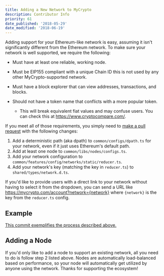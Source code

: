 ```yaml
---
title: Adding a New Network to MyCrypto
description: Contributor Info
priority: 61
date_published: '2018-05-29'
date_modified: '2018-06-19'
---
```


Adding support for your Ethereum-like network is easy, assuming it isn't significantly different from the Ethereum network. To make sure your network is well supported, we require the following:

* Must have at least one reliable, working node.

* Must be EIP155 compliant with a unique Chain ID this is not used by any other MyCrypto-supported network.

* Must have a block explorer that can view addresses, transactions, and blocks.

* Should not have a token name that conflicts with a more popular token.
  * This will break equivalent fiat values and may confuse users. You can check this at <https://www.cryptocompare.com/>.
  
If you meet all of those requirements, you simply need to [make a pull request](https://github.com/MyCryptoHQ/MyCrypto) with the following changes:

1. Add a deterministic path (aka dpath) to `common/configs/dpath.ts` for your network, even if it just uses Ethereum's default path.
2. Add at least one node to `common/libs/nodes/configs.ts`.
3. Add your network configuration to `common/features/config/networks/static/reducer.ts`.
4. Add your network's key (matching the key in `reducer.ts`) to `shared/types/network.d.ts`.

If you'd like to provide users with a direct link to your network without having to select it from the dropdown, you can send a URL like <https://mycrypto.com/account?network={network}> where `{network}` is the key from the `reducer.ts` config.

## Example

[This commit exemplifies the process described above.](https://github.com/MyCryptoHQ/MyCrypto/pull/1962/files)

## Adding a Node

If you'd only like to add a node to support an existing network, all you need to do is follow step 2 listed above. Nodes are automatically load-balanced based on performance, so your node will automatically get utilized by anyone using the network. Thanks for supporting the ecosystem!
